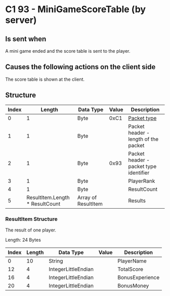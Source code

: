 # C1 93 - MiniGameScoreTable (by server)

## Is sent when

A mini game ended and the score table is sent to the player.

## Causes the following actions on the client side

The score table is shown at the client.

## Structure

| Index | Length | Data Type | Value | Description |
|-------|--------|-----------|-------|-------------|
| 0 | 1 |   Byte   | 0xC1  | [Packet type](PacketTypes.md) |
| 1 | 1 |    Byte   |      | Packet header - length of the packet |
| 2 | 1 |    Byte   | 0x93  | Packet header - packet type identifier |
| 3 | 1 | Byte |  | PlayerRank |
| 4 | 1 | Byte |  | ResultCount |
| 5 | ResultItem.Length * ResultCount | Array of ResultItem |  | Results |

### ResultItem Structure

The result of one player.

Length: 24 Bytes

| Index | Length | Data Type | Value | Description |
|-------|--------|-----------|-------|-------------|
| 0 | 10 | String |  | PlayerName |
| 12 | 4 | IntegerLittleEndian |  | TotalScore |
| 16 | 4 | IntegerLittleEndian |  | BonusExperience |
| 20 | 4 | IntegerLittleEndian |  | BonusMoney |